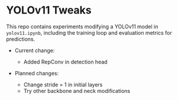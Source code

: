 # YOLOv11 Tweaks

This repo contains experiments modifying a YOLOv11 model in `yolov11.ipynb`, including the training loop and evaluation metrics for predictions.

- Current change:
  - Added RepConv in detection head

- Planned changes:
  - Change stride = 1 in initial layers
  - Try other backbone and neck modifications
